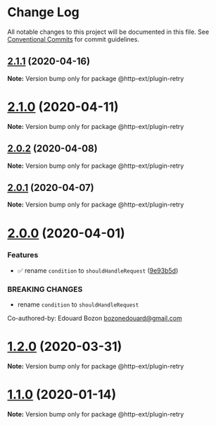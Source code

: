 # Change Log

All notable changes to this project will be documented in this file.
See [Conventional Commits](https://conventionalcommits.org) for commit guidelines.

## [2.1.1](https://github.com/jscutlery/http-ext/compare/v2.1.0...v2.1.1) (2020-04-16)

**Note:** Version bump only for package @http-ext/plugin-retry





# [2.1.0](https://github.com/jscutlery/http-ext/compare/v2.0.1...v2.1.0) (2020-04-11)

**Note:** Version bump only for package @http-ext/plugin-retry





## [2.0.2](https://github.com/jscutlery/http-ext/compare/v2.0.1...v2.0.2) (2020-04-08)

**Note:** Version bump only for package @http-ext/plugin-retry





## [2.0.1](https://github.com/jscutlery/http-ext/compare/v2.0.0...v2.0.1) (2020-04-07)

**Note:** Version bump only for package @http-ext/plugin-retry





# [2.0.0](https://github.com/jscutlery/http-ext/compare/v1.0.0...v2.0.0) (2020-04-01)


### Features

* ✅ rename `condition` to `shouldHandleRequest` ([9e93b5d](https://github.com/jscutlery/http-ext/commit/9e93b5d20e4c3cb0ef94b5b6a1440565b685b6c7))


### BREAKING CHANGES

* rename `condition` to `shouldHandleRequest`

Co-authored-by: Edouard Bozon <bozonedouard@gmail.com>





# [1.2.0](https://github.com/jscutlery/http-ext/compare/v1.1.0...v1.2.0) (2020-03-31)

**Note:** Version bump only for package @http-ext/plugin-retry





# [1.1.0](https://github.com/jscutlery/http-ext/compare/v1.0.0...v1.1.0) (2020-01-14)

**Note:** Version bump only for package @http-ext/plugin-retry
